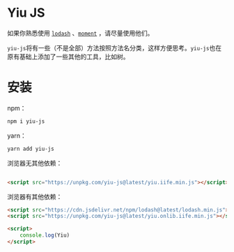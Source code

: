 # Yiu JS

如果你熟悉使用 [`lodash`](https://lodash.com/) 、[`moment`](https://momentjs.com/) ，请尽量使用他们。

`yiu-js`将有一些（不是全部）方法按照方法名分类，这样方便思考。`yiu-js`也在原有基础上添加了一些其他的工具，比如树。

# 安装

npm：

```bash
npm i yiu-js
```

yarn：

```bash
yarn add yiu-js
```

浏览器无其他依赖：

```html

<script src="https://unpkg.com/yiu-js@latest/yiu.iife.min.js"></script>
```

浏览器有其他依赖：

```html
<script src="https://cdn.jsdelivr.net/npm/lodash@latest/lodash.min.js"></script>
<script src="https://unpkg.com/yiu-js@latest/yiu.onlib.iife.min.js"></script>

<script>
    console.log(Yiu)
</script>
```

